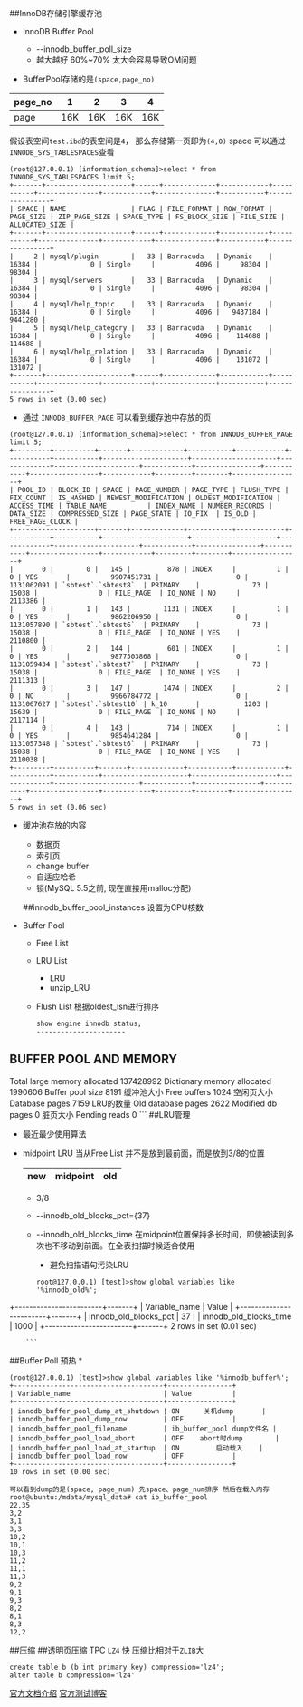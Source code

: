 ##InnoDB存储引擎缓存池
* InnoDB Buffer Pool
	* --innodb_buffer_poll_size
	* 越大越好 60%~70% 太大会容易导致OM问题

* BufferPool存储的是`(space,page_no)`

page_no|1|2|3|4
----|----|----|----|----
page|16K|16K|16K|16K
假设表空间`test.ibd`的表空间是`4`， 那么存储第一页即为`(4,0)`
space 可以通过 `INNODB_SYS_TABLESPACES`查看

```
(root@127.0.0.1) [information_schema]>select * from INNODB_SYS_TABLESPACES limit 5;
+-------+---------------------+------+-------------+------------+-----------+---------------+------------+---------------+-----------+----------------+
| SPACE | NAME                | FLAG | FILE_FORMAT | ROW_FORMAT | PAGE_SIZE | ZIP_PAGE_SIZE | SPACE_TYPE | FS_BLOCK_SIZE | FILE_SIZE | ALLOCATED_SIZE |
+-------+---------------------+------+-------------+------------+-----------+---------------+------------+---------------+-----------+----------------+
|     2 | mysql/plugin        |   33 | Barracuda   | Dynamic    |     16384 |             0 | Single     |          4096 |     98304 |          98304 |
|     3 | mysql/servers       |   33 | Barracuda   | Dynamic    |     16384 |             0 | Single     |          4096 |     98304 |          98304 |
|     4 | mysql/help_topic    |   33 | Barracuda   | Dynamic    |     16384 |             0 | Single     |          4096 |   9437184 |        9441280 |
|     5 | mysql/help_category |   33 | Barracuda   | Dynamic    |     16384 |             0 | Single     |          4096 |    114688 |         114688 |
|     6 | mysql/help_relation |   33 | Barracuda   | Dynamic    |     16384 |             0 | Single     |          4096 |    131072 |         131072 |
+-------+---------------------+------+-------------+------------+-----------+---------------+------------+---------------+-----------+----------------+
5 rows in set (0.00 sec)
```
* 通过 `INNODB_BUFFER_PAGE` 可以看到缓存池中存放的页

```
(root@127.0.0.1) [information_schema]>select * from INNODB_BUFFER_PAGE limit 5;
+---------+----------+-------+-------------+-----------+------------+-----------+-----------+---------------------+---------------------+-------------+---------------------+------------+----------------+-----------+-----------------+------------+---------+--------+-----------------+
| POOL_ID | BLOCK_ID | SPACE | PAGE_NUMBER | PAGE_TYPE | FLUSH_TYPE | FIX_COUNT | IS_HASHED | NEWEST_MODIFICATION | OLDEST_MODIFICATION | ACCESS_TIME | TABLE_NAME          | INDEX_NAME | NUMBER_RECORDS | DATA_SIZE | COMPRESSED_SIZE | PAGE_STATE | IO_FIX  | IS_OLD | FREE_PAGE_CLOCK |
+---------+----------+-------+-------------+-----------+------------+-----------+-----------+---------------------+---------------------+-------------+---------------------+------------+----------------+-----------+-----------------+------------+---------+--------+-----------------+
|       0 |        0 |   145 |         878 | INDEX     |          1 |         0 | YES       |          9907451731 |                   0 |  1131062091 | `sbtest`.`sbtest8`  | PRIMARY    |             73 |     15038 |               0 | FILE_PAGE  | IO_NONE | NO     |         2113386 |
|       0 |        1 |   143 |        1131 | INDEX     |          1 |         0 | YES       |          9862206950 |                   0 |  1131057890 | `sbtest`.`sbtest6`  | PRIMARY    |             73 |     15038 |               0 | FILE_PAGE  | IO_NONE | YES    |         2110800 |
|       0 |        2 |   144 |         601 | INDEX     |          1 |         0 | YES       |          9877503868 |                   0 |  1131059434 | `sbtest`.`sbtest7`  | PRIMARY    |             73 |     15038 |               0 | FILE_PAGE  | IO_NONE | YES    |         2111313 |
|       0 |        3 |   147 |        1474 | INDEX     |          2 |         0 | NO        |          9966784772 |                   0 |  1131067627 | `sbtest`.`sbtest10` | k_10       |           1203 |     15639 |               0 | FILE_PAGE  | IO_NONE | NO     |         2117114 |
|       0 |        4 |   143 |         714 | INDEX     |          1 |         0 | YES       |          9854641284 |                   0 |  1131057348 | `sbtest`.`sbtest6`  | PRIMARY    |             73 |     15038 |               0 | FILE_PAGE  | IO_NONE | YES    |         2110038 |
+---------+----------+-------+-------------+-----------+------------+-----------+-----------+---------------------+---------------------+-------------+---------------------+------------+----------------+-----------+-----------------+------------+---------+--------+-----------------+
5 rows in set (0.06 sec)
```
* 缓冲池存放的内容
	* 数据页
	* 索引页
	* change buffer
	* 自适应哈希
	* 锁(MySQL 5.5之前, 现在直接用malloc分配)
	
	##innodb_buffer_pool_instances 设置为CPU核数
	
* Buffer Pool
	* Free List
	* LRU List
		* LRU
		* unzip_LRU
	* Flush List
		根据oldest_lsn进行排序
		
		```
		show engine innodb status;
		----------------------
BUFFER POOL AND MEMORY
----------------------
Total large memory allocated 137428992
Dictionary memory allocated 1990606
Buffer pool size   8191 缓冲池大小
Free buffers       1024 空闲页大小
Database pages     7159 LRU的数量
Old database pages 2622
Modified db pages  0 脏页大小
Pending reads      0
		```
##LRU管理
* 最近最少使用算法
* midpoint LRU 当从Free List 并不是放到最前面，而是放到3/8的位置
	
	new | midpoint| old
	----|----|----
	
	* 3/8
	* --innodb_old_blocks_pct={37}
	* --innodb_old_blocks_time 在midpoint位置保持多长时间，即使被读到多次也不移动到前面。在全表扫描时候适合使用
		* 避免扫描语句污染LRU
		
		```
		root@127.0.0.1) [test]>show global variables like '%innodb_old%';
+------------------------+-------+
| Variable_name          | Value |
+------------------------+-------+
| innodb_old_blocks_pct  | 37    |
| innodb_old_blocks_time | 1000  |
+------------------------+-------+
2 rows in set (0.01 sec)

		``` 
##Buffer Poll 预热
* 
```
(root@127.0.0.1) [test]>show global variables like '%innodb_buffer%';
+-------------------------------------+----------------+
| Variable_name                       | Value          |
+-------------------------------------+----------------+
| innodb_buffer_pool_dump_at_shutdown | ON      关机dump       |
| innodb_buffer_pool_dump_now         | OFF            |
| innodb_buffer_pool_filename         | ib_buffer_pool dump文件名 |
| innodb_buffer_pool_load_abort       | OFF    abort时dump        |
| innodb_buffer_pool_load_at_startup  | ON         启动载入    |
| innodb_buffer_pool_load_now         | OFF            |
+-------------------------------------+----------------+
10 rows in set (0.00 sec)
```	
```
可以看到dump的是(space, page_num) 先space、page_num排序 然后在载入内存
root@ubuntu:/mdata/mysql_data# cat ib_buffer_pool
22,35
3,2
3,1
3,3
10,2
10,1
10,3
11,2
11,1
11,3
9,2
9,1
9,3
8,2
8,1
8,3
12,2
```
##压缩
##透明页压缩 TPC
`LZ4` 快 压缩比相对于`ZLIB`大
```
create table b (b int primary key) compression='lz4';
alter table b compression='lz4'
```
[官方文档介绍](https://dev.mysql.com/doc/refman/5.7/en/innodb-page-compression.html)
[官方测试博客](http://mysqlserverteam.com/innodb-transparent-page-compression/)
